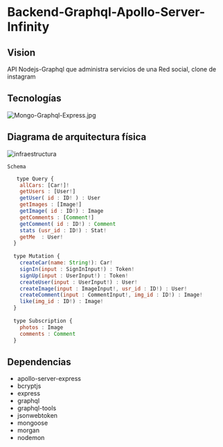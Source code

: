 # Backend-Graphql-Apollo-Server-Infinity

## Vision

API Nodejs-Graphql que administra servicios de una Red social, clone de instagram 

## Tecnologías
![Mongo-Graphql-Express.jpg](https://github.com/marcmacias96/Backend-Graphql-Apollo-Server-Infinity/blob/master/Mongo-Graphql-Express.jpg)

## Diagrama de arquitectura física
![infraestructura](https://github.com/marcmacias96/Backend-Graphql-Apollo-Server-Infinity/blob/master/InfinityAPP%20-%20DIAGRAMA%20FISICO.png)


`Schema`


```javascript
   type Query {
    allCars: [Car!]!
    getUsers : [User!]
    getUser( id : ID! ) : User
    getImages : [Image!]
    getImage( id : ID!) : Image
    getComments : [Comment!]
    getComment( id : ID!) : Comment
    stats (usr_id : ID!) : Stat!
    getMe  : User!
  }
  
  type Mutation {
    createCar(name: String!): Car!
    signIn(input : SignInInput!) : Token!
    signUp(input : UserInput!) : Token!
    createUser(input : UserInput!) : User!
    createImage(input : ImageInput!, usr_id : ID!) : User!
    createComment(input : CommentInput!, img_id : ID!) : Image!
    like(img_id : ID!) : Image!
  }
  
  type Subscription {
    photos : Image
    comments : Comment
  }
```


## Dependencias

- apollo-server-express 
- bcryptjs
- express
- graphql 
- graphql-tools
- jsonwebtoken 
- mongoose
- morgan
- nodemon


